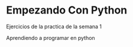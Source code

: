 # Empezando Con Python

Ejercicios de la practica de la semana 1 

Aprendiendo a programar en python
